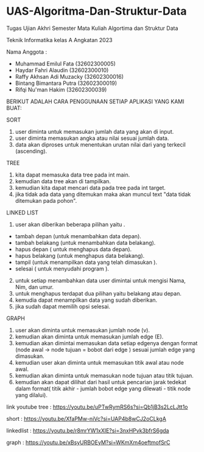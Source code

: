 # UAS-Algoritma-Dan-Struktur-Data

Tugas Ujian Akhri Semester Mata Kuliah Algortima dan Struktur Data

Teknik Informatika 
kelas A
Angkatan 2023

Nama Anggota :
- Muhammad Emilul Fata       (32602300005)
- Haydar Fahri Alaudin       (32602300010)
- Raffy Akhsan Adi  Muzacky  (32602300016)
- Bintang Bimantara Putra    (32602300019) 
- Rifqi Nu'man Hakim         (32602300039)

BERIKUT ADALAH CARA PENGGUNAAN SETIAP APLIKASI YANG KAMI BUAT:

SORT 
1. user diminta untuk memasukan jumlah data yang akan di input.
2. user diminta memasukan angka atau nilai sesuai jumlah data.
3. data akan diproses untuk menentukan urutan nilai dari yang terkecil (ascending).

TREE
1. kita dapat memasuka data tree pada int main.
2. kemudian data tree akan di tampilkan. 
3. kemudian kita dapat mencari data pada tree pada int target.
4. jika tidak ada data yang ditemukan maka akan muncul text "data tidak ditemukan pada pohon".

LINKED LIST 
1. user akan diberikan beberapa pilihan yaitu .
- tambah depan (untuk menambahkan data depan).
- tambah belakang (untuk menambahkan data belakang).
- hapus depan ( untuk menghapus data depan).
- hapus belakang (untuk menghapus data belakang).
- tampil (untuk menampilkan data yang telah dimasukan ).
- selesai ( untuk menyudahi program ).
2. untuk setiap menambahkan data user dimintai untuk mengisi Nama, Nim, dan umur.
3. untuk menghapus terdapat dua pilihan yaitu belakang atau depan.
4. kemudia dapat menampilkan data yang sudah diberikan.
5. jika sudah dapat memilih opsi selesai.

GRAPH
1. user akan diminta untuk memasukan jumlah node (v).
2. kemudian akan diminta untuk memasukan jumlah edge (E).
3. kemudian akan dimintai memasukan data setiap edgenya dengan format (node awal -> node tujuan = bobot dari edge ) sesuai jumlah edge yang dimasukan.
4. kemudian user akan diminta untuk memasukan titik awal atau node awal.
5. kemudian akan diminta untuk memasukan node tujuan atau titik tujuan.
6. kemudian akan dapat dilihat dari hasil untuk pencarian jarak tedekat dalam format( titik akhir - jumlah bobot edge yang dilewati - titik node yang dilalui).

link youtube 
tree         : https://youtu.be/uPTwRymRS6s?si=Qb1jB3s2LcLJtt1o

short        : https://youtu.be/XfaPMw-niVc?si=UAP4b8wCJ2oCLkgA

linkedlist   : https://youtu.be/r8mrYW1xXIE?si=3nxHPvk3bfrS6gda

graph        : https://youtu.be/xBsyURBOEyM?si=WKmXm4oeftmofSrC
